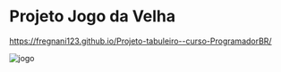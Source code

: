# Projeto Jogo da Velha
  https://fregnani123.github.io/Projeto-tabuleiro--curso-ProgramadorBR/

![jogo](https://github.com/fregnani123/Projeto-tabuleiro--curso-ProgramadorBR/assets/99106631/12165169-b247-4abc-9b3e-5f041cdfbc20)
